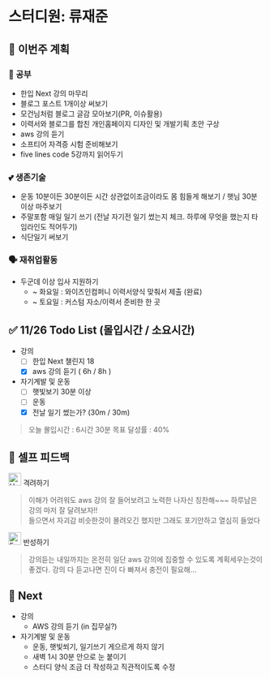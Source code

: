 # 스터디원: 류재준

## 🚀 이번주 계획

### 📝 공부
- 한입 Next 강의 마무리
- 블로그 포스트 1개이상 써보기
- 모건님처럼 블로그 글감 모아보기(PR, 이슈활용)
- 이력서와 블로그를 합친 개인홈페이지 디자인 및 개발기획 초안 구상
- aws 강의 듣기
- 소프티어 자격증 시험 준비해보기
- five lines code 5강까지 읽어두기
### 💕 생존기술
- 운동 10분이든 30분이든 시간 상관없이조금이라도 몸 힘들게 해보기 / 햇님 30분이상 마주보기
- 주말포함 매일 일기 쓰기 (전날 자기전 일기 썼는지 체크. 하루에 무엇을 했는지 타임라인도 적어두기)
- 식단일기 써보기
### 🗣️ 재취업활동
- 두군데 이상 입사 지원하기
  - ~ 화요일 : 와이즈인컴퍼니 이력서양식 맞춰서 제출 (완료)
  - ~ 토요일 : 커스텀 자소/이력서 준비한 한 곳



## ✅ 11/26 Todo List (몰입시간 / 소요시간)

- 강의
  - [ ] 한입 Next 챌린지 18
  - [x] aws 강의 듣기 ( 6h / 8h )
- 자기계발 및 운동
  - [ ] 햇빛보기 30분 이상
  - [ ] 운동
  - [x] 전날 일기 썼는가? (30m / 30m)

> 오늘 몰입시간 : 6시간 30분
> 목표 달성률 : 40%

## 🎉 셀프 피드백

<img src="https://raw.githubusercontent.com/Tarikul-Islam-Anik/Animated-Fluent-Emojis/master/Emojis/Smilies/Hugging%20Face.png" alt="Hugging Face" width="25" height="25"> 격려하기</img>

> 이해가 어려워도 aws 강의 잘 들어보려고 노력한 나자신 칭찬해~~~ 하루남은 강의 마저 잘 달려보자!! <br/>
> 들으면서 자괴감 비슷한것이 몰려오긴 했지만 그래도 포기안하고 열심히 들었다


<img src="https://raw.githubusercontent.com/Tarikul-Islam-Anik/Animated-Fluent-Emojis/master/Emojis/Smilies/Face%20with%20Monocle.png" alt="Face with Monocle" width="25" height="25"> 반성하기</img>

> 강의듣는 내일까지는 온전히 일단 aws 강의에 집중할 수 있도록 계획세우는것이 좋겠다. 강의 다 듣고나면 진이 다 빠져서 충전이 필요해...

## 🌱 Next

- 강의
  - AWS 강의 듣기 (in 집무실?)
- 자기계발 및 운동
  - 운동, 햇빛쐬기, 일기쓰기 게으르게 하지 않기
  - 새벽 1시 30분 안으로 눈 붙이기
  - 스터디 양식 조금 더 작성하고 직관적이도록 수정
